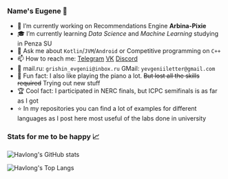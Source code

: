 ### Name's Eugene 👋

- 🔭 I’m currently working on Recommendations Engine **Arbina-Pixie**
- 🎓 I’m currently learning *Data Science* and *Machine Learning* studying in Penza SU
- 💬 Ask me about `Kotlin`/`JVM`/`Android` or Competitive programming on `C++`
- 📫 How to reach me: [Telegram](https://t.me/havlong) [VK](https://vk.com/havlong) [Discord](https://discordapp.com/users/329678418851397653)
- 📧 mail.ru: `grishin_evgenii@inbox.ru` GMail: `yevgeniiletter@gmail.com`
- 🎹 Fun fact: I also like playing the piano a lot. ~~But lost all the skills required~~ Trying out new stuff
- 🏆 Cool fact: I participated in NERC finals, but ICPC semifinals is as far as I got
- ⭐ In my repositories you can find a lot of examples for different languages as I post here most useful of the labs done in university

### Stats for me to be happy 📈

![Havlong's GitHub stats](https://github-readme-stats.vercel.app/api?username=Havlong&count_private=true&show_icons=true&theme=vue)

![Havlong's Top Langs](https://github-readme-stats.vercel.app/api/top-langs/?username=Havlong&layout=compact&langs_count=8&theme=vue&card_width=445)
